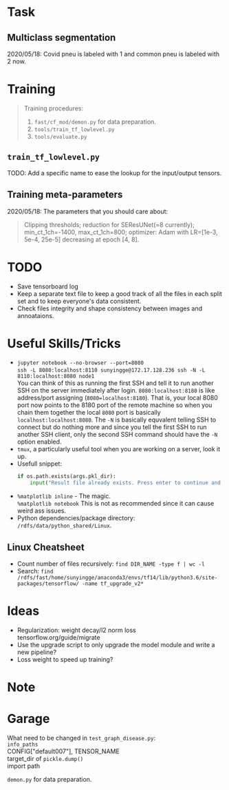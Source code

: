 # Task
## Multiclass segmentation
2020/05/18: Covid pneu is labeled with 1 and common pneu is labeled with 2 now.

# Training
> Training procedures:  
> 1. `fast/cf_mod/demon.py` for data preparation.
> 2. `tools/train_tf_lowlevel.py`
> 3. `tools/evaluate.py`
## `train_tf_lowlevel.py`
TODO: Add a specific name to ease the lookup for the input/output tensors.

## Training meta-parameters
2020/05/18: The parameters that you should care about:
> Clipping thresholds; reduction for SEResUNet(=8 currently); min_ct_1ch=-1400, max_ct_1ch=800; optimizer: Adam with LR=[1e-3, 5e-4, 25e-5] decreasing at epoch [4, 8].

# TODO
* Save tensorboard log
* Keep a separate text file to keep a good track of all the files in each split set and to keep everyone's data consistent.
* Check files integrity and shape consistency between images and annoataions.

# Useful Skills/Tricks
* `jupyter notebook --no-browser --port=8080`  
`ssh -L 8080:localhost:8110 sunyingge@172.17.128.236 ssh -N -L 8110:localhost:8080 node1`  
You can think of this as running the first SSH and tell it to run another SSH on the server immediately after login. `8080:localhost:8180` is like address/port assigning (`8080=localhost:8180`). That is, your local 8080 port now points to the 8180 port of the remote machine so when you chain them together the local `8080` port is basically `localhost:localhost:8080`. The `-N` is basically equvalent telling SSH to connect but do nothing more and since you tell the first SSH to run another SSH client, only the second SSH command should have the `-N` option enabled.
* `tmux`, a particularly useful tool when you are working on a server, look it up.
* Usefull snippet:  
    ```python
    if os.path.exists(args.pkl_dir):
        input("Result file already exists. Press enter to continue and overwrite it...")
    ```
* `%matplotlib inline` - The magic.  
`%matplotlib notebook` This is not as recommended since it can cause weird ass issues.
* Python dependencies/package directory: `/rdfs/data/python_shared/Linux`.

## Linux Cheatsheet
* Count number of files recursively: `find DIR_NAME -type f | wc -l`
* Search: `find /rdfs/fast/home/sunyingge/anaconda3/envs/tf14/lib/python3.6/site-packages/tensorflow/ -name tf_upgrade_v2*`
# Ideas
* Regularization: weight decay/l2 norm loss  
tensorflow.org/guide/migrate
* Use the upgrade script to only upgrade the model module and write a new pipeline?
* Loss weight to speed up training?

# Note
# Garage
What need to be changed in `test_graph_disease.py`:  
`info_paths`  
CONFIG["default007"], TENSOR_NAME  
target_dir of `pickle.dump()`  
import path

`demon.py` for data preparation.

